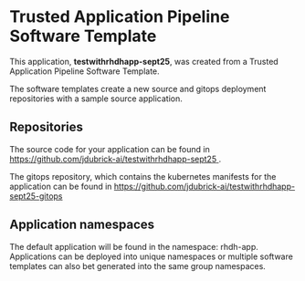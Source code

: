 # Trusted Application Pipeline Software Template

This application, **testwithrhdhapp-sept25**, was created from a Trusted Application Pipeline Software Template.

The software templates create a new source and gitops deployment repositories with a sample source application. 

## Repositories

The source code for your application can be found in [https://github.com/jdubrick-ai/testwithrhdhapp-sept25 ](https://github.com/jdubrick-ai/testwithrhdhapp-sept25 ).
 
The gitops repository, which contains the kubernetes manifests for the application can be found in 
[https://github.com/jdubrick-ai/testwithrhdhapp-sept25-gitops ](https://github.com/jdubrick-ai/testwithrhdhapp-sept25-gitops ) 

## Application namespaces 

The default application will be found in the namespace: rhdh-app. Applications can be deployed into unique namespaces or multiple software templates can also bet generated into the same group namespaces.  